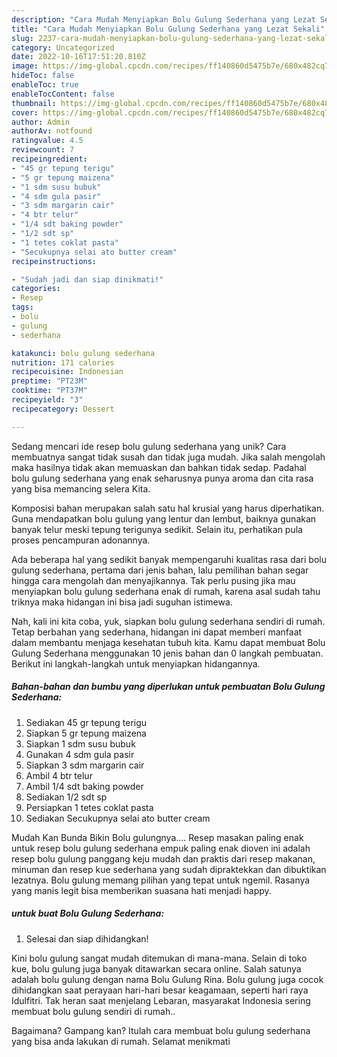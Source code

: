```yaml
---
description: "Cara Mudah Menyiapkan Bolu Gulung Sederhana yang Lezat Sekali"
title: "Cara Mudah Menyiapkan Bolu Gulung Sederhana yang Lezat Sekali"
slug: 2237-cara-mudah-menyiapkan-bolu-gulung-sederhana-yang-lezat-sekali
category: Uncategorized
date: 2022-10-16T17:51:20.810Z
image: https://img-global.cpcdn.com/recipes/ff140860d5475b7e/680x482cq70/bolu-gulung-sederhana-foto-resep-utama.jpg
hideToc: false
enableToc: true
enableTocContent: false
thumbnail: https://img-global.cpcdn.com/recipes/ff140860d5475b7e/680x482cq70/bolu-gulung-sederhana-foto-resep-utama.jpg
cover: https://img-global.cpcdn.com/recipes/ff140860d5475b7e/680x482cq70/bolu-gulung-sederhana-foto-resep-utama.jpg
author: Admin
authorAv: notfound
ratingvalue: 4.5
reviewcount: 7
recipeingredient:
- "45 gr tepung terigu"
- "5 gr tepung maizena"
- "1 sdm susu bubuk"
- "4 sdm gula pasir"
- "3 sdm margarin cair"
- "4 btr telur"
- "1/4 sdt baking powder"
- "1/2 sdt sp"
- "1 tetes coklat pasta"
- "Secukupnya selai ato butter cream"
recipeinstructions:

- "Sudah jadi dan siap dinikmati!"
categories:
- Resep
tags:
- bolu
- gulung
- sederhana

katakunci: bolu gulung sederhana 
nutrition: 171 calories
recipecuisine: Indonesian
preptime: "PT23M"
cooktime: "PT37M"
recipeyield: "3"
recipecategory: Dessert

---
```





Sedang mencari ide resep bolu gulung sederhana yang unik? Cara membuatnya sangat tidak susah dan tidak juga mudah. Jika salah mengolah maka hasilnya tidak akan memuaskan dan bahkan tidak sedap. Padahal bolu gulung sederhana yang enak seharusnya punya aroma dan cita rasa yang bisa memancing selera Kita.





Komposisi bahan merupakan salah satu hal krusial yang harus diperhatikan. Guna mendapatkan bolu gulung yang lentur dan lembut, baiknya gunakan banyak telur meski tepung terigunya sedikit. Selain itu, perhatikan pula proses pencampuran adonannya.

Ada beberapa hal yang sedikit banyak mempengaruhi kualitas rasa dari bolu gulung sederhana, pertama dari jenis bahan, lalu pemilihan bahan segar hingga cara mengolah dan menyajikannya. Tak perlu pusing jika mau menyiapkan bolu gulung sederhana enak di rumah, karena asal sudah tahu triknya maka hidangan ini bisa jadi suguhan istimewa.






Nah, kali ini kita coba, yuk, siapkan bolu gulung sederhana sendiri di rumah. Tetap berbahan yang sederhana, hidangan ini dapat memberi manfaat dalam membantu menjaga kesehatan tubuh kita. Kamu dapat membuat Bolu Gulung Sederhana menggunakan 10 jenis bahan dan 0 langkah pembuatan. Berikut ini langkah-langkah untuk menyiapkan hidangannya.

<!--inarticleads1-->

##### Bahan-bahan dan bumbu yang diperlukan untuk pembuatan Bolu Gulung Sederhana:

1. Sediakan 45 gr tepung terigu
1. Siapkan 5 gr tepung maizena
1. Siapkan 1 sdm susu bubuk
1. Gunakan 4 sdm gula pasir
1. Siapkan 3 sdm margarin cair
1. Ambil 4 btr telur
1. Ambil 1/4 sdt baking powder
1. Sediakan 1/2 sdt sp
1. Persiapkan 1 tetes coklat pasta
1. Sediakan Secukupnya selai ato butter cream


Mudah Kan Bunda Bikin Bolu gulungnya…. Resep masakan paling enak untuk resep bolu gulung sederhana empuk paling enak dioven ini adalah resep bolu gulung panggang keju mudah dan praktis dari resep makanan, minuman dan resep kue sederhana yang sudah dipraktekkan dan dibuktikan lezatnya. Bolu gulung memang pilihan yang tepat untuk ngemil. Rasanya yang manis legit bisa memberikan suasana hati menjadi happy. 

<!--inarticleads2-->

#####  untuk buat Bolu Gulung Sederhana:


1. Selesai dan siap dihidangkan!

Kini bolu gulung sangat mudah ditemukan di mana-mana. Selain di toko kue, bolu gulung juga banyak ditawarkan secara online. Salah satunya adalah bolu gulung dengan nama Bolu Gulung Rina. Bolu gulung juga cocok dihidangkan saat perayaan hari-hari besar keagamaan, seperti hari raya Idulfitri. Tak heran saat menjelang Lebaran, masyarakat Indonesia sering membuat bolu gulung sendiri di rumah.. 

Bagaimana? Gampang kan? Itulah cara membuat bolu gulung sederhana yang bisa anda lakukan di rumah. Selamat menikmati
